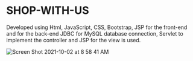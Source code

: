 # SHOP-WITH-US

Developed using Html, JavaScript, CSS, Bootstrap, JSP for the front-end and for the back-end JDBC for MySQL database connection, Servlet to implement the controller and JSP for the view is used.

![Screen Shot 2021-10-02 at 8 58 41 AM](https://user-images.githubusercontent.com/65870348/135717349-c61c3bd0-fda9-486a-bed8-28a8681cce52.png)
